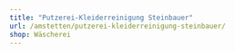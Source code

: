 ```yaml
---
title: "Putzerei-Kleiderreinigung Steinbauer"
url: /amstetten/putzerei-kleiderreinigung-steinbauer/
shop: Wäscherei
---
```

